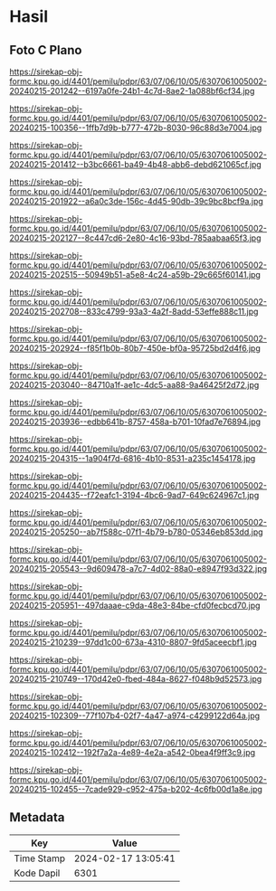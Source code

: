 # Hasil

## Foto C Plano

https://sirekap-obj-formc.kpu.go.id/4401/pemilu/pdpr/63/07/06/10/05/6307061005002-20240215-201242--6197a0fe-24b1-4c7d-8ae2-1a088bf6cf34.jpg

https://sirekap-obj-formc.kpu.go.id/4401/pemilu/pdpr/63/07/06/10/05/6307061005002-20240215-100356--1ffb7d9b-b777-472b-8030-96c88d3e7004.jpg

https://sirekap-obj-formc.kpu.go.id/4401/pemilu/pdpr/63/07/06/10/05/6307061005002-20240215-201412--b3bc6661-ba49-4b48-abb6-debd621065cf.jpg

https://sirekap-obj-formc.kpu.go.id/4401/pemilu/pdpr/63/07/06/10/05/6307061005002-20240215-201922--a6a0c3de-156c-4d45-90db-39c9bc8bcf9a.jpg

https://sirekap-obj-formc.kpu.go.id/4401/pemilu/pdpr/63/07/06/10/05/6307061005002-20240215-202127--8c447cd6-2e80-4c16-93bd-785aabaa65f3.jpg

https://sirekap-obj-formc.kpu.go.id/4401/pemilu/pdpr/63/07/06/10/05/6307061005002-20240215-202515--50949b51-a5e8-4c24-a59b-29c665f60141.jpg

https://sirekap-obj-formc.kpu.go.id/4401/pemilu/pdpr/63/07/06/10/05/6307061005002-20240215-202708--833c4799-93a3-4a2f-8add-53effe888c11.jpg

https://sirekap-obj-formc.kpu.go.id/4401/pemilu/pdpr/63/07/06/10/05/6307061005002-20240215-202924--f85f1b0b-80b7-450e-bf0a-95725bd2d4f6.jpg

https://sirekap-obj-formc.kpu.go.id/4401/pemilu/pdpr/63/07/06/10/05/6307061005002-20240215-203040--84710a1f-ae1c-4dc5-aa88-9a46425f2d72.jpg

https://sirekap-obj-formc.kpu.go.id/4401/pemilu/pdpr/63/07/06/10/05/6307061005002-20240215-203936--edbb641b-8757-458a-b701-10fad7e76894.jpg

https://sirekap-obj-formc.kpu.go.id/4401/pemilu/pdpr/63/07/06/10/05/6307061005002-20240215-204315--1a904f7d-6816-4b10-8531-a235c1454178.jpg

https://sirekap-obj-formc.kpu.go.id/4401/pemilu/pdpr/63/07/06/10/05/6307061005002-20240215-204435--f72eafc1-3194-4bc6-9ad7-649c624967c1.jpg

https://sirekap-obj-formc.kpu.go.id/4401/pemilu/pdpr/63/07/06/10/05/6307061005002-20240215-205250--ab7f588c-07f1-4b79-b780-05346eb853dd.jpg

https://sirekap-obj-formc.kpu.go.id/4401/pemilu/pdpr/63/07/06/10/05/6307061005002-20240215-205543--9d609478-a7c7-4d02-88a0-e8947f93d322.jpg

https://sirekap-obj-formc.kpu.go.id/4401/pemilu/pdpr/63/07/06/10/05/6307061005002-20240215-205951--497daaae-c9da-48e3-84be-cfd0fecbcd70.jpg

https://sirekap-obj-formc.kpu.go.id/4401/pemilu/pdpr/63/07/06/10/05/6307061005002-20240215-210239--97dd1c00-673a-4310-8807-9fd5aceecbf1.jpg

https://sirekap-obj-formc.kpu.go.id/4401/pemilu/pdpr/63/07/06/10/05/6307061005002-20240215-210749--170d42e0-fbed-484a-8627-f048b9d52573.jpg

https://sirekap-obj-formc.kpu.go.id/4401/pemilu/pdpr/63/07/06/10/05/6307061005002-20240215-102309--77f107b4-02f7-4a47-a974-c4299122d64a.jpg

https://sirekap-obj-formc.kpu.go.id/4401/pemilu/pdpr/63/07/06/10/05/6307061005002-20240215-102412--192f7a2a-4e89-4e2a-a542-0bea4f9ff3c9.jpg

https://sirekap-obj-formc.kpu.go.id/4401/pemilu/pdpr/63/07/06/10/05/6307061005002-20240215-102455--7cade929-c952-475a-b202-4c6fb00d1a8e.jpg


## Metadata

| Key        | Value               |
| ---------- | ------------------- |
| Time Stamp | 2024-02-17 13:05:41 |
| Kode Dapil | 6301                |



